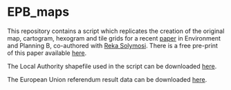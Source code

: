 # EPB_maps
This repository contains a script which replicates the creation of the original map, cartogram, hexogram and tile grids for a recent [paper](https://journals.sagepub.com/doi/full/10.1177/2399808319873923?casa_token=aeCsO8UhPCAAAAAA%3A_wT08RewjnrNzLlD4-26eNtyDGsTrAcleZoOSuaucv1w3d5S78s-btmyt8iccw9NXnvSyeoZ-g) in Environment and Planning B, co-authored with [Reka Solymosi](https://github.com/maczokni). There is a free pre-print of this paper available [here](https://osf.io/preprints/socarxiv/t6agd/).

The Local Authority shapefile used in the script can be downloaded [here](https://geoportal.statistics.gov.uk/datasets/local-authority-districts-december-2015-super-generalised-clipped-boundaries-in-great-britain).

The European Union referendum result data can be downloaded [here](https://data.gov.uk/dataset/be2f2aec-11d8-4bfe-9800-649e5b8ec044/eu-referendum-results).
